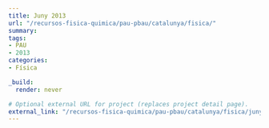 ```yaml
---
title: Juny 2013
url: "/recursos-fisica-quimica/pau-pbau/catalunya/fisica/"
summary:
tags:
- PAU
- 2013
categories:
- Física

_build:
  render: never

# Optional external URL for project (replaces project detail page).
external_link: "/recursos-fisica-quimica/pau-pbau/catalunya/fisica/juny-2013.pdf"
---
```

